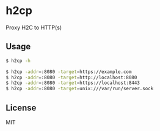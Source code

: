 # h2cp

Proxy H2C to HTTP(s)

## Usage

```bash
$ h2cp -h

$ h2cp -addr=:8080 -target=https://example.com
$ h2cp -addr=:8080 -target=http://localhost:8080
$ h2cp -addr=:8080 -target=https://localhost:8443
$ h2cp -addr=:8080 -target=unix:///var/run/server.sock
```

## License

MIT
